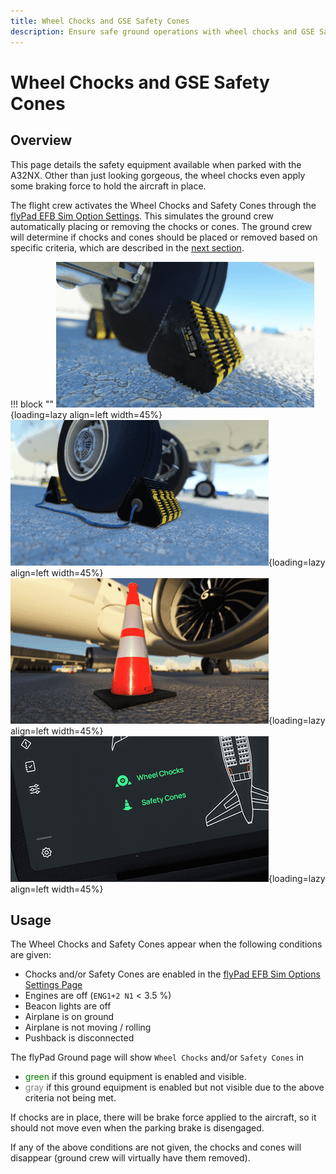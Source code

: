 ```yaml
---
title: Wheel Chocks and GSE Safety Cones
description: Ensure safe ground operations with wheel chocks and GSE Safety Cones around the FlyByWire A32NX.
---
```


# Wheel Chocks and GSE Safety Cones

## Overview

This page details the safety equipment available when parked with the A32NX. Other than just looking gorgeous, the wheel chocks even apply some braking force to hold the aircraft in place.

The flight crew activates the Wheel Chocks and Safety Cones through the 
[flyPad EFB Sim Option Settings](flypados3/settings.md#sim-options).
This simulates the ground crew automatically placing or removing the chocks or cones. The ground crew will determine if chocks and cones should be placed or removed based on specific criteria, which are described in the [next section](#usage).

!!! block ""
    ![Wheel Chocks](../assets/feature-guides/chocks-cones/chocks.png "Wheel Chocks"){loading=lazy align=left width=45%}
    ![Wheel Chocks](../assets/feature-guides/chocks-cones/chocks_2.png "Wheel Chocks"){loading=lazy align=left width=45%}
     <br>
    ![GSE Safety Cone](../assets/feature-guides/chocks-cones/cones.png "GSE Safety Cone"){loading=lazy align=left width=45%}
    ![EFB Ground Buttons for Chocks and Cones](../assets/feature-guides/chocks-cones/efb-ground-chocks-cones.png "EFB Ground Buttons for Chocks and Cones"){loading=lazy align=left width=45%}

## Usage

The Wheel Chocks and Safety Cones appear when the following conditions are given:

- Chocks and/or Safety Cones are enabled in the [flyPad EFB Sim Options Settings Page](flypados3/settings.md#sim-options)
- Engines are off (`ENG1+2 N1` < 3.5 %)
- Beacon lights are off
- Airplane is on ground
- Airplane is not moving / rolling
- Pushback is disconnected

The flyPad Ground page will show `Wheel Chocks` and/or `Safety Cones` in 

- <span style=color:green>green</span> if this ground equipment is enabled and visible.
- <span style=color:gray>gray</span> if this ground equipment is enabled but not visible due to the above criteria not 
  being 
  met. 

If chocks are in place, there will be brake force applied to the aircraft, so it should not move even when the parking brake is disengaged.

If any of the above conditions are not given, the chocks and cones will disappear (ground crew will virtually have them removed).
